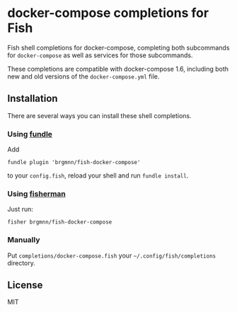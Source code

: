 # docker-compose completions for Fish

Fish shell completions for docker-compose, completing both subcommands for
`docker-compose` as well as services for those subcommands.

These completions are compatible with docker-compose 1.6, including both new
and old versions of the `docker-compose.yml` file.


## Installation

There are several ways you can install these shell completions.

### Using [fundle][1]

Add

```
fundle plugin 'brgmnn/fish-docker-compose'
```

to your `config.fish`, reload your shell and run `fundle install`.

### Using [fisherman][2]

Just run:

```
fisher brgmnn/fish-docker-compose
```

### Manually

Put `completions/docker-compose.fish` your `~/.config/fish/completions`
directory.


## License

MIT

[1]: https://github.com/tuvistavie/fundle
[2]: https://github.com/fisherman/fisherman
[3]: https://github.com/brgmnn/fish-hyper
[4]: https://hyper.sh
